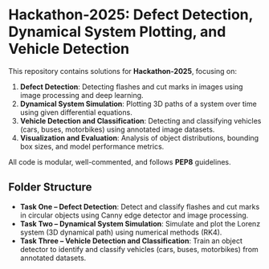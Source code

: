 # Hackathon-2025: Defect Detection, Dynamical System Plotting, and Vehicle Detection

This repository contains solutions for **Hackathon-2025**, focusing on:  

1. **Defect Detection**: Detecting flashes and cut marks in images using image processing and deep learning.  
2. **Dynamical System Simulation**: Plotting 3D paths of a system over time using given differential equations.  
3. **Vehicle Detection and Classification**: Detecting and classifying vehicles (cars, buses, motorbikes) using annotated image datasets.  
4. **Visualization and Evaluation**: Analysis of object distributions, bounding box sizes, and model performance metrics.

All code is modular, well-commented, and follows **PEP8** guidelines.

## Folder Structure

- **Task One – Defect Detection**: Detect and classify flashes and cut marks in circular objects using Canny edge detector and image processing.  
- **Task Two – Dynamical System Simulation**: Simulate and plot the Lorenz system (3D dynamical path) using numerical methods (RK4).  
- **Task Three – Vehicle Detection and Classification**: Train an object detector to identify and classify vehicles (cars, buses, motorbikes) from annotated datasets.  
